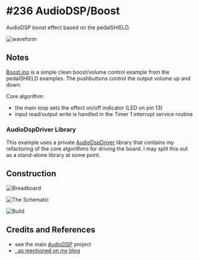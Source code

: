 # #236 AudioDSP/Boost

AudioDSP boost effect based on the pedalSHIELD.

![waveform](./assets/Boost_build.jpg?raw=true)


## Notes

[Boost.ino](./Boost.ino) is a simple clean boost/volume control example from the pedalSHIELD examples.
The pushbuttons control the output volume up and down.

Core algorithm:

* the main loop sets the effect on/off indicator (LED on pin 13)
* input read/output write is handled in the Timer 1 interrupt service routine


### AudioDspDriver Library

This example uses a private [AudioDspDriver](../../../libraries/AudioDspDriver) library
that contains my refactoring of the core algorithms for driving the board.
I may split this out as a stand-alone library at some point.


## Construction

![Breadboard](../assets/AudioDSP_bb.jpg?raw=true)

![The Schematic](../assets/AudioDSP_schematic.jpg?raw=true)

![Build](../assets/AudioDSP_build.jpg?raw=true)

## Credits and References
* see the main [AudioDSP](../) project
* [..as mentioned on my blog](https://blog.tardate.com/2017/01/leap236-9-audiodsp-effects.html)
